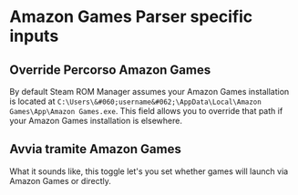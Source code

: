 # Amazon Games Parser specific inputs

## Override Percorso Amazon Games
By default Steam ROM Manager assumes your Amazon Games installation is located at `C:\Users\&#060;username&#062;\AppData\Local\Amazon Games\App\Amazon Games.exe`. This field allows you to override that path if your Amazon Games installation is elsewhere.

## Avvia tramite Amazon Games

What it sounds like, this toggle let's you set whether games will launch via Amazon Games or directly.
